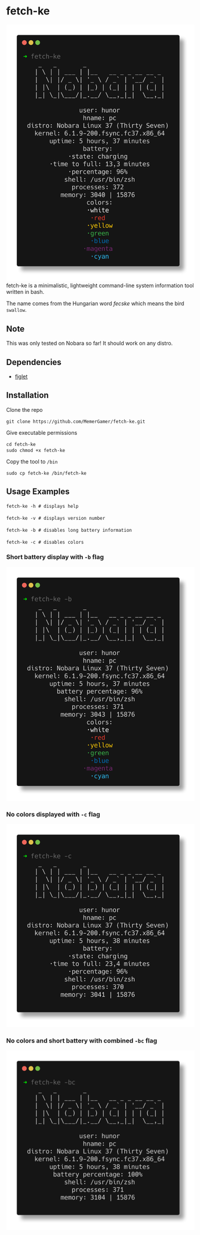 # fetch-ke

![fetch-ke](assets/main.png?raw=true "fetch-ke")
fetch-ke is a minimalistic, lightweight command-line system information tool written in bash.

The name comes from the Hungarian word <i>fecske</i> which means the bird `swallow`.

## Note

This was only tested on Nobara so far! It should work on any distro.

## Dependencies
- [figlet](https://github.com/cmatsuoka/figlet)

## Installation

Clone the repo

```console
git clone https://github.com/MemerGamer/fetch-ke.git
```

Give executable permissions

```console
cd fetch-ke
sudo chmod +x fetch-ke
```

Copy the tool to `/bin`

```console
sudo cp fetch-ke /bin/fetch-ke
```

## Usage Examples

```console
fetch-ke -h # displays help

fetch-ke -v # displays version number

fetch-ke -b # disables long battery information

fetch-ke -c # disables colors
```

### Short battery display with `-b` flag

![short battery](assets/short_battery.png?raw=true "short battery")

### No colors displayed with `-c` flag

![no_colors](assets/no_colors.png?raw=true "no colors")

### No colors and short battery with combined `-bc` flag

![combined](assets/combined.png?raw=true "combined")
